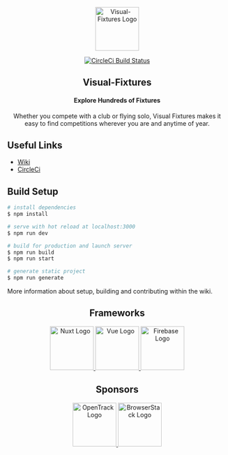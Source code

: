 <!-- Logo -->
<p align="center">
  <a href="https://www.visual-fixtures.com/" target="_blank" rel="noopener noreferrer">
    <img width="100" src="https://firebasestorage.googleapis.com/v0/b/visualfixtures.appspot.com/o/github%2Fvisual-fixtures-logo.png?alt=media&token=8659889a-fdf4-4bfe-a999-c56ac96f9161" alt="Visual-Fixtures Logo">
  </a>
</p>

<!-- Build Status -->
<p align="center">
  <a href="https://app.circleci.com/pipelines/github/bradleytenuta">
    <img src="https://circleci.com/gh/bradleytenuta/visualfixtures.svg?style=svg" alt="CircleCi Build Status">
  </a>
</p>

<!-- Title -->
<h2 align="center">Visual-Fixtures</h2>

<!-- Intro -->
<h4 align="center">Explore Hundreds of Fixtures</h4>
<p align="center">Whether you compete with a club or flying solo, Visual Fixtures makes it easy to find competitions wherever you are and anytime of year.</p>

<!-- Useful Links -->
<h2>Useful Links</h2>
<ul>
  <li>
    <a href="https://github.com/bradleytenuta/visualfixtures/wiki">Wiki</a>
  </li>
  <li>
    <a href="https://app.circleci.com/pipelines/github/bradleytenuta">CircleCi</a>
  </li>
</ul>

<!-- Build Setup -->
<h2>Build Setup</h2>

```bash
# install dependencies
$ npm install

# serve with hot reload at localhost:3000
$ npm run dev

# build for production and launch server
$ npm run build
$ npm run start

# generate static project
$ npm run generate
```

<p>More information about setup, building and contributing within the wiki.</p>

<!-- Frameworks -->
<h2 align="center">Frameworks</h2>
<p align="center">
  <a href="https://nuxtjs.org/">
    <img width="100" src="https://firebasestorage.googleapis.com/v0/b/visualfixtures.appspot.com/o/github%2Fnuxt-logo.png?alt=media&token=bf050a59-5fd8-4e5b-8b0e-7338d98d41e2" alt="Nuxt Logo">
  </a>
  <a href="https://vuejs.org/">
    <img width="100" src="https://firebasestorage.googleapis.com/v0/b/visualfixtures.appspot.com/o/github%2Fvuejs-logo.png?alt=media&token=17c1df5b-fae9-4404-a3d6-ff50ada26310" alt="Vue Logo">
  </a>
  <a href="https://firebase.google.com/">
    <img width="100" src="https://firebasestorage.googleapis.com/v0/b/visualfixtures.appspot.com/o/github%2Ffirebase-logo.png?alt=media&token=32b36096-350c-4bec-8d50-9f1bca34b0e3" alt="Firebase Logo">
  </a>
</p>

<!-- Sponsors -->
<h2 align="center">Sponsors</h2>
<p align="center">
  <a href="https://opentrack.run/">
    <img width="100" src="https://firebasestorage.googleapis.com/v0/b/visualfixtures.appspot.com/o/github%2Fopentrack-logo.png?alt=media&token=f32dc243-a0e2-4279-819f-52fb21e951c5" alt="OpenTrack Logo">
  </a>
  <a href="https://www.browserstack.com/">
    <img width="100" src="https://firebasestorage.googleapis.com/v0/b/visualfixtures.appspot.com/o/github%2Fbrowserstack-logo.png?alt=media&token=c60a1941-78a5-4b5b-af97-b32825753319" alt="BrowserStack Logo">
  </a>
</p>
